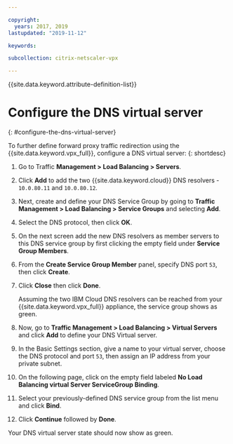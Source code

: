 ```yaml
---

copyright:
  years: 2017, 2019
lastupdated: "2019-11-12"

keywords:

subcollection: citrix-netscaler-vpx

---
```


{{site.data.keyword.attribute-definition-list}}

# Configure the DNS virtual server
{: #configure-the-dns-virtual-server}

To further define forward proxy traffic redirection using the {{site.data.keyword.vpx_full}}, configure a DNS virtual server:
{: shortdesc}

1. Go to Traffic **Management > Load Balancing > Servers**.
2. Click **Add** to add the two {{site.data.keyword.cloud}} DNS resolvers - `10.0.80.11` and `10.0.80.12`.
3. Next, create and define your DNS Service Group by going to **Traffic Management > Load Balancing > Service Groups** and selecting **Add**.
4. Select the DNS protocol, then click **OK**.
5. On the next screen add the new DNS resolvers as member servers to this DNS service group by first clicking the empty field under **Service Group Members**.
6. From the **Create Service Group Member** panel, specify DNS port `53`, then click **Create**.
7. Click **Close** then click **Done**.

    Assuming the two IBM Cloud DNS resolvers can be reached from your {{site.data.keyword.vpx_full}} appliance, the service group shows as green.

8. Now, go to **Traffic Management > Load Balancing > Virtual Servers** and click **Add** to define your DNS Virtual server.
9. In the Basic Settings section, give a name to your virtual server, choose the DNS protocol and port `53`, then assign an IP address from your private subnet.
10. On the following page, click on the empty field labeled **No Load Balancing virtual Server ServiceGroup Binding**.
11. Select your previously-defined DNS service group from the list menu and click **Bind**.  
12. Click **Continue** followed by **Done**.

Your DNS virtual server state should now show as green.
